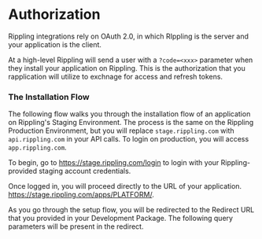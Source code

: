 # Authorization

Rippling integrations rely on OAuth 2.0, in which RIppling is the server and your application is the client.

At a high-level Rippling will send a user with a `?code=<xxx>` parameter when they install your application on Rippling. This is the authorization that you rapplication will utilize to exchnage for access and refresh tokens.



### The Installation Flow


The following flow walks you through the installation flow of an application on Rippling's Staging Environment. The process is the same on the Rippling Production Environment, but you will replace `stage.rippling.com` with `api.rippling.com` in your API calls. To login on production, you will access `app.rippling.com`.


To begin, go to ​https://stage.rippling.com/login to login with your Rippling-provided staging account credentials.

Once logged in, you will proceed directly to the URL of your application. ​https://stage.rippling.com/apps/PLATFORM/<appName>​.

As you go through the setup flow, you will be redirected to the Redirect URL that you provided in your Development Package. The following query parameters will be present in the redirect.

